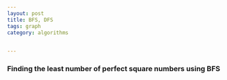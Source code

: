 ```yaml
---
layout: post
title: BFS, DFS  
tags: graph
category: algorithms
 

---
```


<script src="https://gist.github.com/selimslab/b79fcd36a3a837b0e81cae7b7865ede6.js"></script>


### Finding the least number of perfect square numbers using BFS 

<script src="https://gist.github.com/selimslab/010592c132b300fa314f4fde9ba2fbd2.js"></script>